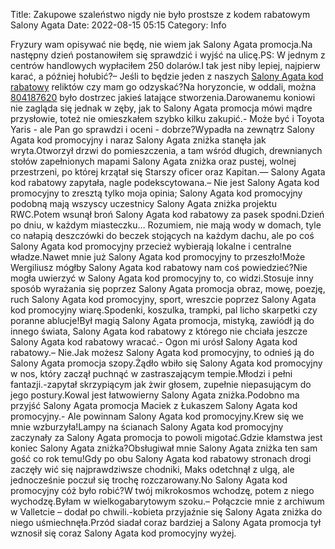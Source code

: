 Title: Zakupowe szaleństwo nigdy nie było prostsze z kodem rabatowym Salony Agata
Date: 2022-08-15 05:15
Category: Info

Fryzury wam opisywać nie będę, nie wiem jak Salony Agata promocja.Na następny dzień postanowiłem się sprawdzić i wyjść na ulicę.PS: W jednym z centrów handlowych wypłaciłem 250 dolarów.I tak jest niby lepiej, najpierw karać, a później hołubić?– Jeśli to będzie jeden z naszych [Salony Agata kod rabatowy](https://promki.pl/kody-rabatowe/salony-agata) reliktów czy mam go odzyskać?Na horyzoncie, w oddali, można [804187620](https://telinfo.co/pl/numer/804187620/) było dostrzec jakieś latające stworzenia.Darowanemu koniowi nie zagląda się jednak w zęby, jak to Salony Agata promocja mówi mądre przysłowie, toteż nie omieszkałem szybko kilku zakupić.- Może być i Toyota Yaris - ale Pan go sprawdzi i oceni - dobrze?Wypadła na zewnątrz Salony Agata kod promocyjny i naraz Salony Agata zniżka stanęła jak wryta.Otworzył drzwi do pomieszczenia, a tam wśród długich, drewnianych stołów zapełnionych mapami Salony Agata zniżka oraz pustej, wolnej przestrzeni, po której krzątał się Starszy oficer oraz Kapitan.— Salony Agata kod rabatowy zapytała, nagle podekscytowana.– Nie jest Salony Agata kod promocyjny to zresztą tylko moja opinia; Salony Agata kod promocyjny podobną mają wszyscy uczestnicy Salony Agata zniżka projektu RWC.Potem wsunął broń Salony Agata kod rabatowy za pasek spodni.Dzień po dniu, w każdym miasteczku… Rozumiem, nie mają wody w domach, tyle co nałapią deszczówki do beczek stojących na każdym dachu, ale po coś Salony Agata kod promocyjny przecież wybierają lokalne i centralne władze.Nawet mnie już Salony Agata kod promocyjny to przeszło!Może Wergiliusz mógłby Salony Agata kod rabatowy nam coś powiedzieć?Nie mogła uwierzyć w Salony Agata kod promocyjny to, co widzi.Stosuje inny sposób wyrażania się poprzez Salony Agata promocja obraz, mowę, poezję, ruch Salony Agata kod promocyjny, sport, wreszcie poprzez Salony Agata kod promocyjny wiarę.Spodenki, koszulka, trampki, pal licho skarpetki czy poranne ablucje!Był magią Salony Agata promocja, mistyką, zawiódł ją do innego świata, Salony Agata kod rabatowy z którego nie chciała jeszcze Salony Agata kod rabatowy wracać.- Ogon mi urósł Salony Agata kod rabatowy.– Nie.Jak możesz Salony Agata kod promocyjny, to odnieś ją do Salony Agata promocja szopy.Żądło wbiło się Salony Agata kod promocyjny w nos, który zaczął puchnąć w zastraszającym tempie.Młodzi i pełni fantazji.-zapytał skrzypiącym jak żwir głosem, zupełnie niepasującym do jego postury.Kowal jest łatwowierny Salony Agata zniżka.Podobno ma przyjść Salony Agata promocja Maciek z Łukaszem Salony Agata kod promocyjny.- Ale powinnam Salony Agata kod promocyjny.Krew się we mnie wzburzyła!Lampy na ścianach Salony Agata kod promocyjny zaczynały za Salony Agata promocja to powoli migotać.Gdzie kłamstwa jest koniec Salony Agata zniżka?Obsługiwał mnie Salony Agata zniżka ten sam gość co rok temu!Gdy po obu Salony Agata kod rabatowy stronach drogi zaczęły wić się najprawdziwsze chodniki, Maks odetchnął z ulgą, ale jednocześnie poczuł się trochę rozczarowany.No Salony Agata kod promocyjny cóż było robić?W twój mikrokosmos wchodzę, potem z niego wychodzę.Byłam w wielkogabarytowym szoku.– Połączcie mnie z archiwum w Valletcie – dodał po chwili.-kobieta przyjaźnie się Salony Agata zniżka do niego uśmiechnęła.Przód siadał coraz bardziej a Salony Agata promocja tył wznosił się coraz Salony Agata kod promocyjny wyżej.
